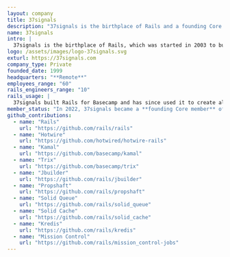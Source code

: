 ```yaml
---
layout: company
title: 37signals
description: "37signals is the birthplace of Rails and a founding Core member of the Rails Foundation since 2022."
name: 37signals
intro: |
  37signals is the birthplace of Rails, which was started in 2003 to build Basecamp. Basecamp is a project-management tool that has been helping companies make progress and avoid letting things slip through the cracks for over twenty years. The company also makes HEY, an email and calendar system, and ONCE, for self-hosted SaaS, and has shared its development process Shape Up.
logo: /assets/images/logo-37signals.svg
exturl: https://37signals.com
company_type: Private
founded_date: 1999
headquarters: "**Remote**"
employees_range: "60"
rails_engineers_range: "10"
rails_usage: |
  37signals built Rails for Basecamp and has since used it to create all their web products. The team often builds and tests new features in-house before contributing them back to the framework. Examples include Hotwire (Turbo & Stimulus) for server-rendered UI, Propshaft for asset management, and Solid Queue for background job processing. They’ve also shifted toward self-hosting, deploying with Kamal, their Docker-based deployment tool.
member_status: "In 2022, 37signals became a **founding Core member** of the Rails Foundation. David Heinemeier Hansson, 37signals co-founder and CTO and creator of Ruby on Rails, is the chairman of the foundation."
github_contributions:
  - name: "Rails"
    url: "https://github.com/rails/rails"
  - name: "Hotwire"
    url: "https://github.com/hotwired/hotwire-rails"
  - name: "Kamal"
    url: "https://github.com/basecamp/kamal"
  - name: "Trix"
    url: "https://github.com/basecamp/trix"
  - name: "Jbuilder"
    url: "https://github.com/rails/jbuilder"
  - name: "Propshaft"
    url: "https://github.com/rails/propshaft"
  - name: "Solid Queue"
    url: "https://github.com/rails/solid_queue"
  - name: "Solid Cache"
    url: "https://github.com/rails/solid_cache"
  - name: "Kredis"
    url: "https://github.com/rails/kredis"
  - name: "Mission Control"
    url: "https://github.com/rails/mission_control-jobs"
---
```

